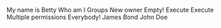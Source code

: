 My name is Betty
Who am I
Groups
New owner
Empty!
Execute
Execute
Multiple permissions
Everybody!
James Bond
John Doe
